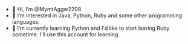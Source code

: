 - 👋 Hi, I’m @MymtAggw2208
- 👀 I’m interested in Java, Python, Ruby and some other programming languages.
- 🌱 I’m currently learning Python and I'd like to start learing Ruby sometime. I'll use this account for learning.

<!---
MymtAggw2208/MymtAggw2208 is a ✨ special ✨ repository because its `README.md` (this file) appears on your GitHub profile.
You can click the Preview link to take a look at your changes.
--->
